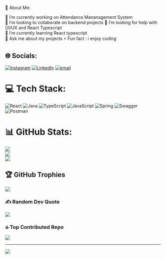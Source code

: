 💫 About Me: 

🔭 I’m currently working on Attendance Mananagement System  
👯 I’m looking to collaborate on backend projects 
🤝 I’m looking for help with UI/UX and React Typescript  
🌱 I’m currently learning React typescript    
💬 Ask me about my projects 
⚡ Fun fact : i enjoy coding 

## 🌐 Socials:
[![Instagram](https://img.shields.io/badge/Instagram-%23E4405F.svg?logo=Instagram&logoColor=white)](https://instagram.com/austine.ndlovu) [![LinkedIn](https://img.shields.io/badge/LinkedIn-%230077B5.svg?logo=linkedin&logoColor=white)](https://linkedin.com/in/austine-mukomi ) [![email](https://img.shields.io/badge/Email-D14836?logo=gmail&logoColor=white)](mailto:mukomiaustine8@gmail.com) 

# 💻 Tech Stack:
![React](https://img.shields.io/badge/react-%2320232a.svg?style=for-the-badge&logo=react&logoColor=%2361DAFB) ![Java](https://img.shields.io/badge/java-%23ED8B00.svg?style=for-the-badge&logo=openjdk&logoColor=white) ![TypeScript](https://img.shields.io/badge/typescript-%23007ACC.svg?style=for-the-badge&logo=typescript&logoColor=white) ![JavaScript](https://img.shields.io/badge/javascript-%23323330.svg?style=for-the-badge&logo=javascript&logoColor=%23F7DF1E) ![Spring](https://img.shields.io/badge/spring-%236DB33F.svg?style=for-the-badge&logo=spring&logoColor=white) ![Swagger](https://img.shields.io/badge/-Swagger-%23Clojure?style=for-the-badge&logo=swagger&logoColor=white) ![Postman](https://img.shields.io/badge/Postman-FF6C37?style=for-the-badge&logo=postman&logoColor=white)
# 📊 GitHub Stats:
![](https://github-readme-stats.vercel.app/api?username=austinendlovu&theme=dark&hide_border=false&include_all_commits=false&count_private=false)<br/>
![](https://nirzak-streak-stats.vercel.app/?user=austinendlovu&theme=dark&hide_border=false)<br/>
![](https://github-readme-stats.vercel.app/api/top-langs/?username=austinendlovu&theme=dark&hide_border=false&include_all_commits=false&count_private=false&layout=compact)

## 🏆 GitHub Trophies
![](https://github-profile-trophy.vercel.app/?username=austinendlovu&theme=radical&no-frame=false&no-bg=true&margin-w=4)

### ✍️ Random Dev Quote
![](https://quotes-github-readme.vercel.app/api?type=horizontal&theme=radical)

### 🔝 Top Contributed Repo
![](https://github-contributor-stats.vercel.app/api?username=austinendlovu&limit=5&theme=dark&combine_all_yearly_contributions=true)

---
[![](https://visitcount.itsvg.in/api?id=austinendlovu&icon=0&color=0)](https://visitcount.itsvg.in)

<!-- Proudly created with GPRM ( https://gprm.itsvg.in ) -->
